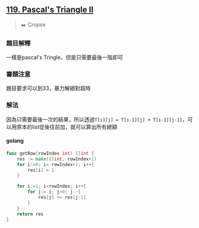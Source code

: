## [119. Pascal's Triangle II](https://leetcode.com/problems/pascals-triangle-ii/submissions/)
> :black_nib: Cropse
### 題目解釋
一樣是pascal's Tringle，但是只需要最後一階即可
### 審題注意
題目要求可以到33，暴力解絕對超時
### 解法
因為只需要最後一次的結果，所以透過`T[i][j] = T[i-1][j] + T[i-1][j-1]`，可以用原本的list從後往前加，就可以算出所有總額
#### golang
```go
func getRow(rowIndex int) []int {
    res := make([]int, rowIndex+1)
    for i:=0; i< rowIndex+1; i++{
        res[i] = 1
    }

    for i:=1; i<rowIndex; i++{
        for j:= i; j>0; j--{
            res[j] += res[j-1]
        }
    }
    return res
}
```
